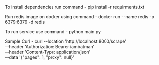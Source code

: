 To install dependencies run command -
 pip install -r requirments.txt 

Run redis image on docker using command -
    docker run --name redis -p 6379:6379 -d redis

To run service use command -
    python main.py

Sample Curl -
    curl --location 'http://localhost:8000/scrape' \
    --header 'Authorization: Bearer iambatman' \
    --header 'Content-Type: application/json' \
    --data '{"pages": 1, "proxy": null}'